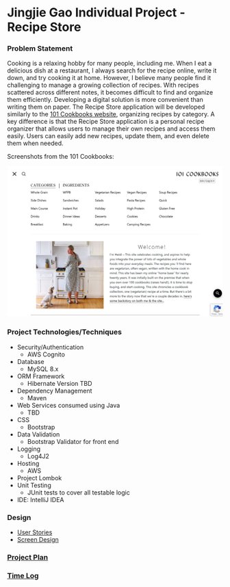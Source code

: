 # Jingjie Gao Individual Project - Recipe Store

### Problem Statement
Cooking is a relaxing hobby for many people, including me. When I eat a delicious dish at a restaurant, I always search for the recipe online, write it down, and try cooking it at home. However, I believe many people find it challenging to manage a growing collection of recipes. With recipes scattered across different notes, it becomes difficult to find and organize them efficiently. Developing a digital solution is more convenient than writing them on paper. The Recipe Store application will be developed similarly to the [101 Cookbooks website](https://www.101cookbooks.com/), organizing recipes by category. A key difference is that the Recipe Store application is a personal recipe organizer that allows users to manage their own recipes and access them easily. Users can easily add new recipes, update them, and even delete them when needed.

Screenshots from the 101 Cookbooks:

![101 Cookbooks](Images/101cookbooks.png)

### Project Technologies/Techniques
* Security/Authentication
  - AWS Cognito
* Database
  - MySQL 8.x
* ORM Framework
  - Hibernate Version TBD
* Dependency Management
  - Maven
* Web Services consumed using Java
  - TBD
* CSS
  - Bootstrap
* Data Validation
  - Bootstrap Validator for front end
* Logging
  - Log4J2
* Hosting
  - AWS
* Project Lombok
* Unit Testing
  - JUnit tests to cover all testable logic
* IDE: IntelliJ IDEA

### Design
* [User Stories](DesignDocuments/UserStories.md)
* [Screen Design](DesignDocuments/Screens.md)

### [Project Plan](ProjectPlan.md)

### [Time Log](TimeLog.md)


